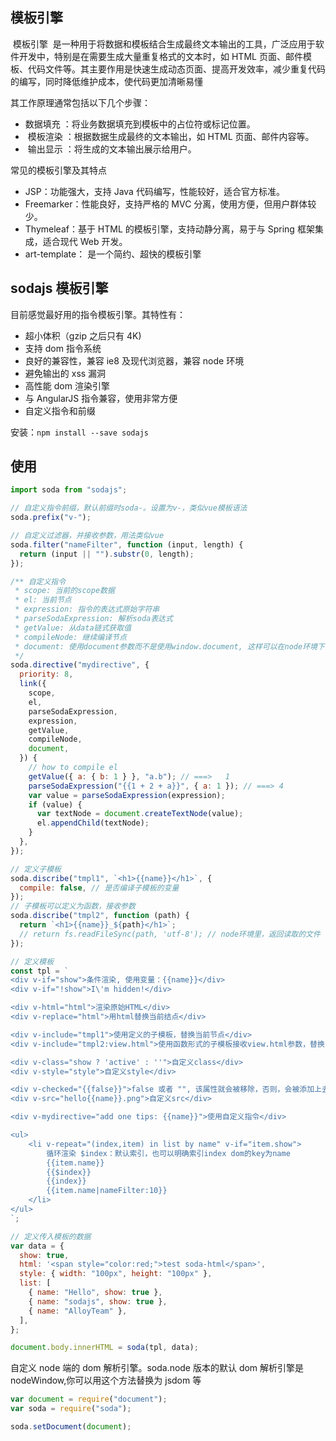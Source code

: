## 模板引擎

‌ 模板引擎 ‌ 是一种用于将数据和模板结合生成最终文本输出的工具，广泛应用于软件开发中，特别是在需要生成大量重复格式的文本时，如 HTML 页面、邮件模板、代码文件等。其主要作用是快速生成动态页面、提高开发效率，减少重复代码的编写，同时降低维护成本，使代码更加清晰易懂

其工作原理通常包括以下几个步骤：

- 数据填充 ‌：将业务数据填充到模板中的占位符或标记位置。
- ‌ 模板渲染 ‌：根据数据生成最终的文本输出，如 HTML 页面、邮件内容等。
- ‌ 输出显示 ‌：将生成的文本输出展示给用户。

常见的模板引擎及其特点

- ‌JSP‌：功能强大，支持 Java 代码编写，性能较好，适合官方标准。
- ‌Freemarker‌：性能良好，支持严格的 MVC 分离，使用方便，但用户群体较少。
- ‌Thymeleaf‌：基于 HTML 的模板引擎，支持动静分离，易于与 Spring 框架集成，适合现代 Web 开发。
- art-template： 是一个简约、超快的模板引擎

## sodajs 模板引擎

目前感觉最好用的指令模板引擎。其特性有：

- 超小体积（gzip 之后只有 4K)
- 支持 dom 指令系统
- 良好的兼容性，兼容 ie8 及现代浏览器，兼容 node 环境
- 避免输出的 xss 漏洞
- 高性能 dom 渲染引擎
- 与 AngularJS 指令兼容，使用非常方便
- 自定义指令和前缀

安装：`npm install --save sodajs`

## 使用

```js
import soda from "sodajs";

// 自定义指令前缀，默认前缀时soda-。设置为v-，类似vue模板语法
soda.prefix("v-");

// 自定义过滤器，并接收参数，用法类似vue
soda.filter("nameFilter", function (input, length) {
  return (input || "").substr(0, length);
});

/** 自定义指令
 * scope: 当前的scope数据
 * el: 当前节点
 * expression: 指令的表达式原始字符串
 * parseSodaExpression: 解析soda表达式
 * getValue: 从data链式获取值
 * compileNode: 继续编译节点
 * document: 使用document参数而不是使用window.document, 这样可以在node环境下去用
 */
soda.directive("mydirective", {
  priority: 8,
  link({
    scope,
    el,
    parseSodaExpression,
    expression,
    getValue,
    compileNode,
    document,
  }) {
    // how to compile el
    getValue({ a: { b: 1 } }, "a.b"); // ===>   1
    parseSodaExpression("{{1 + 2 + a}}", { a: 1 }); // ===> 4
    var value = parseSodaExpression(expression);
    if (value) {
      var textNode = document.createTextNode(value);
      el.appendChild(textNode);
    }
  },
});

// 定义子模板
soda.discribe("tmpl1", `<h1>{{name}}</h1>`, {
  compile: false, // 是否编译子模板的变量
});
// 子模板可以定义为函数，接收参数
soda.discribe("tmpl2", function (path) {
  return `<h1>{{name}}_${path}</h1>`;
  // return fs.readFileSync(path, 'utf-8'); // node环境里，返回读取的文件
});

// 定义模板
const tpl = ` 
<div v-if="show">条件渲染, 使用变量：{{name}}</div>
<div v-if="!show">I\'m hidden!</div>

<div v-html="html">渲染原始HTML</div>
<div v-replace="html">用html替换当前结点</div>

<div v-include="tmpl1">使用定义的子模板，替换当前节点</div>
<div v-include="tmpl2:view.html">使用函数形式的子模板接收view.html参数，替换当前节点</div>

<div v-class="show ? 'active' : ''">自定义class</div>
<div v-style="style">自定义style</div>

<div v-checked="{{false}}">false 或者 "", 该属性就会被移除，否则，会被添加上去</div>
<div v-src="hello{{name}}.png">自定义src</div>

<div v-mydirective="add one tips: {{name}}">使用自定义指令</div>

<ul>
    <li v-repeat="(index,item) in list by name" v-if="item.show">
        循环渲染 $index：默认索引，也可以明确索引index dom的key为name
        {{item.name}}
        {{$index}}
        {{index}}
        {{item.name|nameFilter:10}}
    </li>
</ul>
`;

// 定义传入模板的数据
var data = {
  show: true,
  html: '<span style="color:red;">test soda-html</span>',
  style: { width: "100px", height: "100px" },
  list: [
    { name: "Hello", show: true },
    { name: "sodajs", show: true },
    { name: "AlloyTeam" },
  ],
};

document.body.innerHTML = soda(tpl, data);
```

自定义 node 端的 dom 解析引擎。soda.node 版本的默认 dom 解析引擎是 nodeWindow,你可以用这个方法替换为 jsdom 等

```js
var document = require("document");
var soda = require("soda");

soda.setDocument(document);
```
